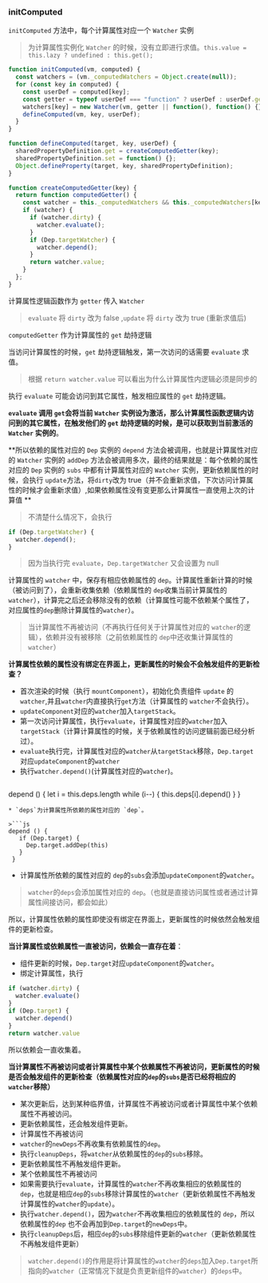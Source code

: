 ### initComputed

`initComputed` 方法中，每个计算属性对应一个 `Watcher` 实例

> 为计算属性实例化 `Watcher` 的时候，没有立即进行求值。`this.value = this.lazy ? undefined : this.get();`

```js
function initComputed(vm, computed) {
  const watchers = (vm._computedWatchers = Object.create(null));
  for (const key in computed) {
    const userDef = computed[key];
    const getter = typeof userDef === "function" ? userDef : userDef.get;
    watchers[key] = new Watcher(vm, getter || function(), function() {}, { lazy: true });
    defineComputed(vm, key, userDef);
  }
}

function defineComputed(target, key, userDef) {
  sharedPropertyDefinition.get = createComputedGetter(key);
  sharedPropertyDefinition.set = function() {};
  Object.defineProperty(target, key, sharedPropertyDefinition);
}

function createComputedGetter(key) {
  return function computedGetter() {
    const watcher = this._computedWatchers && this._computedWatchers[key];
    if (watcher) {
      if (watcher.dirty) {
        watcher.evaluate();
      }
      if (Dep.targetWatcher) {
        watcher.depend();
      }
      return watcher.value;
    }
  };
}
```
计算属性逻辑函数作为 `getter` 传入 `Watcher`

> `evaluate` 将 `dirty` 改为 false ,`update` 将 `dirty` 改为 true (重新求值后)

`computedGetter` 作为计算属性的 `get` 劫持逻辑

当访问计算属性的时候，`get` 劫持逻辑触发，第一次访问的话需要 `evaluate` 求值。

> 根据 `return watcher.value` 可以看出为什么计算属性内逻辑必须是同步的

执行 `evaluate` 可能会访问到其它属性，触发相应属性的 `get` 劫持逻辑。

**`evaluate` 调用 `get`会将当前 `Watcher` 实例设为激活，那么计算属性函数逻辑内访问到的其它属性，在触发他们的 `get` 劫持逻辑的时候，是可以获取到当前激活的`Watcher` 实例的**。

**所以依赖的属性对应的 `Dep` 实例的 `depend` 方法会被调用，也就是计算属性对应的 `Watcher` 实例的 `addDep` 方法会被调用多次，最终的结果就是：每个依赖的属性对应的 `Dep` 实例的 `subs` 中都有计算属性对应的 `Watcher` 实例，更新依赖属性的时候，会执行 `update`方法，将`dirty`改为 true（并不会重新求值，下次访问计算属性的时候才会重新求值）,如果依赖属性没有变更那么计算属性一直使用上次的计算值 **

>不清楚什么情况下，会执行
```js
if (Dep.targetWatcher) {
  watcher.depend();
}
```
>因为当执行完 `evaluate`，`Dep.targetWatcher` 又会设置为 null

计算属性的 `watcher` 中，保存有相应依赖属性的 `dep`。计算属性重新计算的时候（被访问到了），会重新收集依赖（依赖属性的 `dep`收集当前计算属性的`watcher`），计算完之后还会移除没有的依赖（计算属性可能不依赖某个属性了，对应属性的`dep`删除计算属性的`watcher`）。

>当计算属性不再被访问（不再执行任何关于计算属性对应的 `watcher`的逻辑），依赖并没有被移除（之前依赖属性的 `dep`中还收集计算属性的`watcher`）

**计算属性依赖的属性没有绑定在界面上，更新属性的时候会不会触发组件的更新检查？**
* 首次渲染的时候（执行 `mountComponent`），初始化负责组件 `update` 的 `watcher`,并且`watcher`内直接执行`get`方法（计算属性的 `watcher`不会执行）。
* `updateComponent`对应的`watcher`加入`targetStack`。
* 第一次访问计算属性，执行`evaluate`，计算属性对应的`watcher`加入`targetStack`（计算计算属性的时候，关于依赖属性的访问逻辑前面已经分析过）。
* `evaluate`执行完，计算属性对应的`watcher`从`targetStack`移除，`Dep.target`对应`updateComponent`的`watcher`
* 执行`watcher.depend()`(计算属性对应的`watcher`)。
>```js
 depend () {
    let i = this.deps.length
    while (i--) {
      this.deps[i].depend()
    }
  }
 ```
* `deps`为计算属性所依赖的属性对应的 `dep`。

>```js
 depend () {
    if (Dep.target) {
      Dep.target.addDep(this)
    }
  }
 ```

 * 计算属性所依赖的属性对应的 `dep`的`subs`会添加`updateComponent`的`watcher`。
 >`watcher`的`deps`会添加属性对应的 `dep`。（也就是直接访问属性或者通过计算属性间接访问，都会如此）

所以，计算属性依赖的属性即使没有绑定在界面上，更新属性的时候依然会触发组件的更新检查。

**当计算属性或依赖属性一直被访问，依赖会一直存在着**：

* 组件更新的时候，`Dep.target`对应`updateComponent`的`watcher`。
* 绑定计算属性，执行
```js
if (watcher.dirty) {
  watcher.evaluate()
}
if (Dep.target) {
  watcher.depend()
}
return watcher.value
```
所以依赖会一直收集着。

**当计算属性不再被访问或者计算属性中某个依赖属性不再被访问，更新属性的时候是否会触发组件的更新检查（依赖属性对应的`dep`的`subs`是否已经将相应的`watcher`移除）**

* 某次更新后，达到某种临界值，计算属性不再被访问或者计算属性中某个依赖属性不再被访问。
* 更新依赖属性，还会触发组件更新。
* 计算属性不再被访问
 * `watcher`的`newDeps`不再收集有依赖属性的`dep`。
 * 执行`cleanupDeps`，将`watcher`从依赖属性的`dep`的`subs`移除。
 * 更新依赖属性不再触发组件更新。
* 某个依赖属性不再被访问
 * 如果需要执行`evaluate`，计算属性的`watcher`不再收集相应的依赖属性的 `dep`，也就是相应`dep`的`subs`移除计算属性的`watcher`（更新依赖属性不再触发计算属性的`watcher`的`update`）。
 * 执行`watcher.depend()`，因为`watcher`不再收集相应的依赖属性的 `dep`，所以依赖属性的`dep` 也不会再加到`Dep.target`的`newDeps`中。
 * 执行`cleanupDeps`后，相应`dep`的`subs`移除组件更新的`watcher`（更新依赖属性不再触发组件更新）


>`watcher.depend()`的作用是将计算属性的`watcher`的`deps`加入`Dep.target`所指向的`watcher`（正常情况下就是负责更新组件的`watcher`）的`deps`中。


